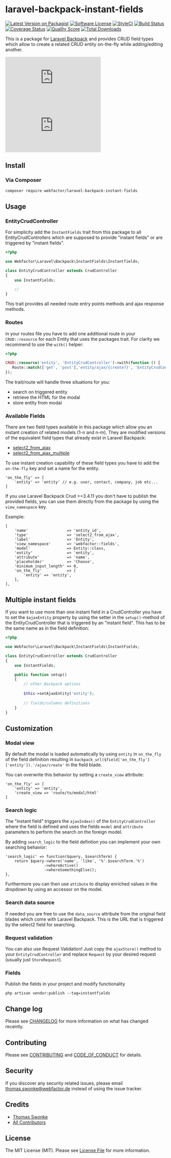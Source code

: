 # laravel-backpack-instant-fields

[![Latest Version on Packagist][ico-version]][link-packagist]
[![Software License][ico-license]](LICENSE.md)
[![StyleCI][ico-style-ci]][link-style-ci]
[![Build Status][ico-travis]][link-travis]
[![Coverage Status][ico-scrutinizer]][link-scrutinizer]
[![Quality Score][ico-code-quality]][link-code-quality]
[![Total Downloads][ico-downloads]][link-downloads]

This is a package for [Laravel Backpack](https://laravel-backpack.readme.io/docs) and provides CRUD field types which allow to create a related CRUD entity on-the-fly while adding/editing another.

![Screenshot](https://www.file-upload.net/download-13140127/Bildschirmfoto2018-05-21um20.00.23.png.html)
![Screenshot](https://www.file-upload.net/download-13140129/Bildschirmfoto2018-05-21um20.01.18.png.html)

## Install

### Via Composer

``` bash
composer require webfactor/laravel-backpack-instant-fields
```

## Usage

### EntityCrudController

For simplicity add the `InstantFields` trait from this package to all EntityCrudControllers which are supposed to provide "instant fields" or are triggered by "instant fields".

```php
<?php

use Webfactor\Laravel\Backpack\InstantFields\Instantfields;

class EntityCrudController extends CrudController
{
    use InstantFields;

    //
}
```

This trait provides all needed route entry points methods and ajax response methods.

### Routes

in your routes file you have to add one additional route in your `CRUD::resource` for each Entity that uses the packages trait. For clarity we recommend to use the `with()` helper:

 ```php
 <?php
 
CRUD::resource('entity', 'EntityCrudController')->with(function () {
    Route::match(['get', 'post'],'entity/ajax/{create?}', 'EntityCrudController@handleAjaxRequest');
});
 ```

The trait/route will handle three situations for you:

- search on triggered entity
- retrieve the HTML for the modal
- store entity from modal

### Available Fields

There are two field types available in this package which allow you an instant creation of related models (1-n and n-m). They are modified versions of the equivalent field types that already exist in Laravel Backpack:

- [select2_from_ajax](https://laravel-backpack.readme.io/docs/crud-fields#section-select2_from_ajax)
- [select2_from_ajax_multiple](https://laravel-backpack.readme.io/docs/crud-fields#section-select2_from_ajax_multiple)

To use instant creation capability of these field types you have to add the `on-the-fly` key and set a name for the entity.

```
'on_the_fly' => [
    'entity' => 'entity' // e.g. user, contact, company, job etc...
]
```

If you use Laravel Backpack Crud >=3.4.11 you don't have to publish the provided fields, you can use them directly from the package by using the `view_namespace` key.

Example:

```
[
    'name'                 => 'entity_id',
    'type'                 => 'select2_from_ajax',
    'label'                => 'Entity',
    'view_namespace'       => 'webfactor::fields',
    'model'                => Entity::class,
    'entity'               => 'entity',
    'attribute'            => 'name',
    'placeholder'          => 'Choose',
    'minimum_input_length' => 0,
    'on_the_fly'           => [
        'entity' => 'entity',
    ],
],
```

## Multiple instant fields

If you want to use more than one instant field in a CrudController you have to set the `$ajaxEntity` property by using the setter in the `setup()`-method of the EntityCrudController that is triggered by an "instant field". This has to be the same name as in the field definition:

```php
<?php

use Webfactor\Laravel\Backpack\InstantFields\InstantFields;

class EntityCrudController extends CrudController
{
    use InstantFields;

    public function setup()
    {
        // other Backpack options
        
        $this->setAjaxEntity('entity');
        
        // fields/columns definitions
    }
}
```

## Customization

### Modal view

By default the modal is loaded automatically by using `entity` in `on_the_fly` of the field definition resulting in `backpack_url($field['on_the_fly']['entity']).'/ajax/create'` in the field blade.

You can overwrite this behavior by setting a `create_view` attribute:

```
'on_the_fly' => [
    'entity' => 'entity',
    'create_view => 'route/to/modal/html'
]
```

### Search logic

The "instant field" triggers the `ajaxIndex()` of the `EntityCrudController` where the field is defined and uses the fields `model` and `attribute` parameters to perform the search on the foreign model.  

By adding `search_logic` to the field defintion you can implement your own searching behavior:

```
'search_logic' => function($query, $searchTerm) {
    return $query->where('name', 'like', '%'.$searchTerm.'%')
                 ->whereActive()
                 ->whereSomethingElse();
},
```

Furthermore you can then use `attibute` to display enriched values in the dropdown by using an accessor on the model.

### Search data source

If needed you are free to use the `data_source` attribute from the original field blades which come with Laravel Backpack. This is the URL that is triggered by the select2 field for searching.

### Request validation

You can also use Request Validation! Just copy the `ajaxStore()` method to your `EntityCrudController` and replace `Request` by your desired request (usually just `StoreRequest`).

### Fields

Publish the fields in your project and modify functionality

```
php artisan vendor:publish --tag=instantfields
```

## Change log

Please see [CHANGELOG](CHANGELOG.md) for more information on what has changed recently.

## Contributing

Please see [CONTRIBUTING](CONTRIBUTING.md) and [CODE_OF_CONDUCT](CODE_OF_CONDUCT.md) for details.

## Security

If you discover any security related issues, please email thomas.swonke@webfactor.de instead of using the issue tracker.

## Credits

- [Thomas Swonke][link-author]
- [All Contributors][link-contributors]

## License

The MIT License (MIT). Please see [License File](LICENSE.md) for more information.

[ico-version]: https://img.shields.io/packagist/v/webfactor/laravel-backpack-instant-fields.svg?style=flat-square
[ico-license]: https://img.shields.io/badge/license-MIT-brightgreen.svg?style=flat-square
[ico-style-ci]: https://styleci.io/repos/133576169/shield
[ico-travis]: https://img.shields.io/travis/webfactor/laravel-backpack-instant-fields/master.svg?style=flat-square
[ico-scrutinizer]: https://img.shields.io/scrutinizer/coverage/g/webfactor/laravel-backpack-instant-fields.svg?style=flat-square
[ico-code-quality]: https://img.shields.io/scrutinizer/g/webfactor/laravel-backpack-instant-fields.svg?style=flat-square
[ico-downloads]: https://img.shields.io/packagist/dt/webfactor/laravel-backpack-instant-fields.svg?style=flat-square

[link-packagist]: https://packagist.org/packages/webfactor/laravel-backpack-instant-fields
[link-style-ci]: https://styleci.io/repos/133576169
[link-travis]: https://travis-ci.org/webfactor/laravel-backpack-instant-fields
[link-scrutinizer]: https://scrutinizer-ci.com/g/webfactor/laravel-backpack-instant-fields/code-structure
[link-code-quality]: https://scrutinizer-ci.com/g/webfactor/laravel-backpack-instant-fields
[link-downloads]: https://packagist.org/packages/webfactor/laravel-backpack-instant-fields
[link-author]: https://github.com/tswonke
[link-contributors]: ../../contributors

